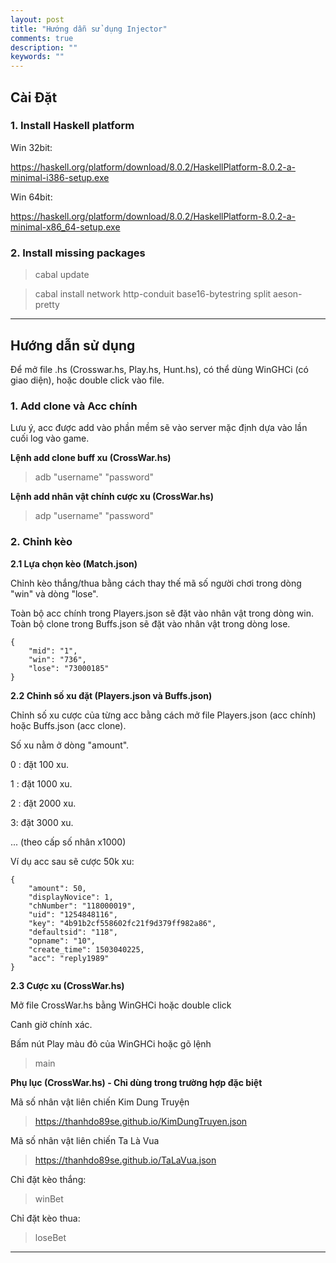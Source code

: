```yaml
---
layout: post
title: "Hướng dẫn sử dụng Injector"
comments: true
description: ""
keywords: ""
---
```


## Cài Đặt

### 1. Install Haskell platform

Win 32bit:

https://haskell.org/platform/download/8.0.2/HaskellPlatform-8.0.2-a-minimal-i386-setup.exe

Win 64bit:

https://haskell.org/platform/download/8.0.2/HaskellPlatform-8.0.2-a-minimal-x86_64-setup.exe

### 2. Install missing packages

> cabal update

> cabal install network http-conduit base16-bytestring split aeson-pretty

----------


## Hướng dẫn sử dụng

Để mở file .hs (Crosswar.hs, Play.hs, Hunt.hs), có thể dùng WinGHCi (có giao diện), hoặc double click vào file.

### 1. Add clone và Acc chính

Lưu ý, acc được add vào phần mềm sẽ vào server mặc định dựa vào lần cuối log vào game.

**Lệnh add clone buff xu (CrossWar.hs)**

> adb "username" "password"

**Lệnh add nhân vật chính cược xu (CrossWar.hs)**

> adp "username" "password"

### 2. Chỉnh kèo

**2.1 Lựa chọn kèo (Match.json)**

Chỉnh kèo thắng/thua bằng cách thay thế mã số người chơi trong dòng "win" và dòng "lose".

Toàn bộ acc chính trong Players.json sẽ đặt vào nhân vật trong dòng win. Toàn bộ clone trong Buffs.json sẽ đặt vào nhân vật trong dòng lose.
 
    {
	    "mid": "1",
	    "win": "736",
	    "lose": "73000185"
    }

**2.2 Chỉnh số xu đặt (Players.json và Buffs.json)**

Chỉnh số xu cược của từng acc bằng cách mở file Players.json (acc chính) hoặc Buffs.json (acc clone).

Số xu nằm ở dòng "amount".

0 : đặt 100 xu.

1 : đặt 1000 xu.

2 : đặt 2000 xu.

3: đặt 3000 xu.

... (theo cấp số nhân x1000)

Ví dụ acc sau sẽ cược 50k xu:

    {
        "amount": 50,
        "displayNovice": 1,
        "chNumber": "118000019",
        "uid": "1254848116",
        "key": "4b91b2cf558602fc21f9d379ff982a86",
        "defaultsid": "118",
        "opname": "10",
        "create_time": 1503040225,
        "acc": "reply1989"
    }

**2.3 Cược xu (CrossWar.hs)**

Mở file CrossWar.hs bằng WinGHCi hoặc double click

Canh giờ chính xác.

Bấm nút Play màu đỏ của WinGHCi hoặc gõ lệnh

> main



**Phụ lục (CrossWar.hs) - Chỉ dùng trong trường hợp đặc biệt**

Mã số nhân vật liên chiến Kim Dung Truyện

>https://thanhdo89se.github.io/KimDungTruyen.json


Mã số nhân vật liên chiến Ta Là Vua
>https://thanhdo89se.github.io/TaLaVua.json

Chỉ đặt kèo thắng:
>winBet

Chỉ đặt kèo thua:
>loseBet

----------

##